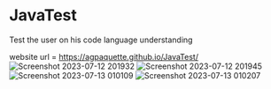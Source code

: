# JavaTest
Test the user on his code language understanding 

website url = https://agpaquette.github.io/JavaTest/
![Screenshot 2023-07-12 201932](https://github.com/AGPaquette/JavaTest/assets/131227245/934285e7-4dc4-48f1-81b4-37f7ecc13864)
![Screenshot 2023-07-12 201945](https://github.com/AGPaquette/JavaTest/assets/131227245/bd20053e-1d1e-46bb-a020-516eaad6c652)
![Screenshot 2023-07-13 010109](https://github.com/AGPaquette/JavaTest/assets/131227245/c0a4f1ef-238f-40a5-8855-e97fe04488a1)
![Screenshot 2023-07-13 010207](https://github.com/AGPaquette/JavaTest/assets/131227245/9af4bf8c-27d0-466c-8a60-ee42c532a17c)
